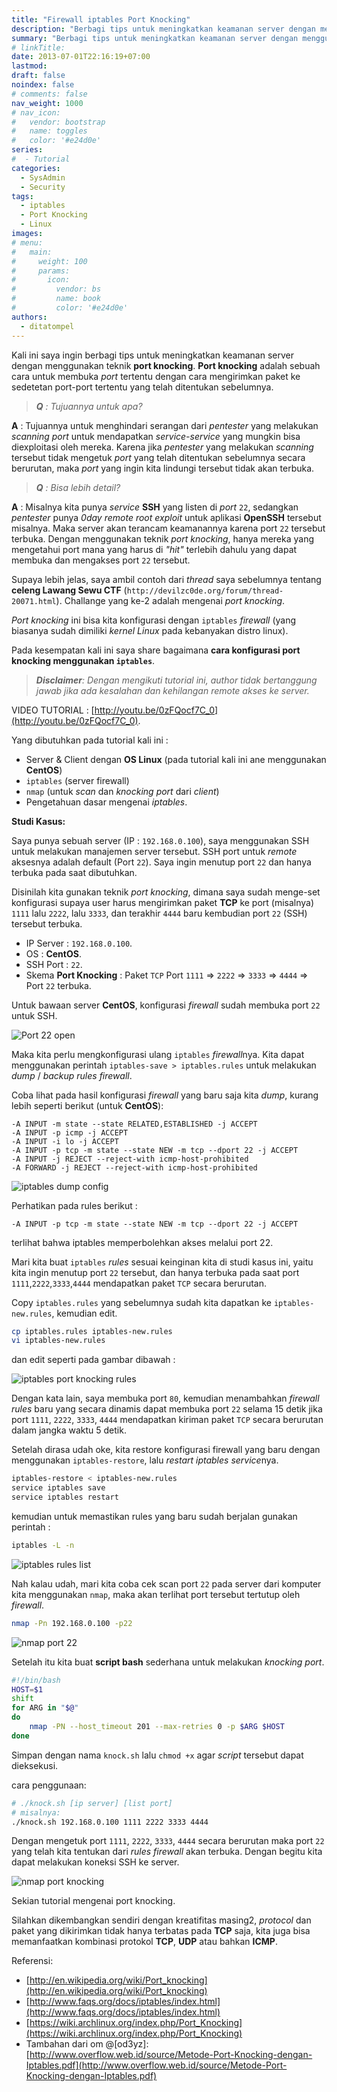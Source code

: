 ```yaml
---
title: "Firewall iptables Port Knocking"
description: "Berbagi tips untuk meningkatkan keamanan server dengan menggunakan teknik port knocking iptables firewall."
summary: "Berbagi tips untuk meningkatkan keamanan server dengan menggunakan teknik port knocking iptables firewall."
# linkTitle:
date: 2013-07-01T22:16:19+07:00
lastmod:
draft: false
noindex: false
# comments: false
nav_weight: 1000
# nav_icon:
#   vendor: bootstrap
#   name: toggles
#   color: '#e24d0e'
series:
#  - Tutorial
categories:
  - SysAdmin
  - Security
tags:
  - iptables
  - Port Knocking
  - Linux
images:
# menu:
#   main:
#     weight: 100
#     params:
#       icon:
#         vendor: bs
#         name: book
#         color: '#e24d0e'
authors:
  - ditatompel
---
```


Kali ini saya ingin berbagi tips untuk meningkatkan keamanan server dengan menggunakan teknik **port knocking**. **Port knocking** adalah sebuah cara untuk membuka _port_ tertentu dengan cara mengirimkan paket ke sedetetan port-port tertentu yang telah ditentukan sebelumnya.

<!--more-->

> _**Q** : Tujuannya untuk apa?_

**A** : Tujuannya untuk menghindari serangan dari _pentester_ yang melakukan _scanning port_ untuk mendapatkan _service-service_ yang mungkin bisa diexploitasi oleh mereka. Karena jika _pentester_ yang melakukan _scanning_ tersebut tidak mengetuk _port_ yang telah ditentukan sebelumnya secara berurutan, maka _port_ yang ingin kita lindungi tersebut tidak akan terbuka.

> _**Q** : Bisa lebih detail?_

**A** : Misalnya kita punya _service_ **SSH** yang listen di _port_ `22`, sedangkan _pentester_ punya _0day remote root exploit_ untuk aplikasi **OpenSSH** tersebut misalnya. Maka server akan terancam keamanannya karena port `22` tersebut terbuka. Dengan menggunakan teknik _port knocking_, hanya mereka yang mengetahui port mana yang harus di _"hit"_ terlebih dahulu yang dapat membuka dan mengakses port `22` tersebut.

Supaya lebih jelas, saya ambil contoh dari _thread_ saya sebelumnya tentang **celeng Lawang Sewu CTF** (`http://devilzc0de.org/forum/thread-20071.html`). Challange yang ke-2 adalah mengenai _port knocking_.

_Port knocking_ ini bisa kita konfigurasi dengan `iptables` _firewall_ (yang biasanya sudah dimiliki _kernel Linux_ pada kebanyakan distro linux).

Pada kesempatan kali ini saya share bagaimana **cara konfigurasi port knocking menggunakan `iptables`**.

> _**Disclaimer**: Dengan mengikuti tutorial ini, author tidak bertanggung jawab jika ada kesalahan dan kehilangan remote akses ke server._

VIDEO TUTORIAL : [http://youtu.be/0zFQocf7C_0](http://youtu.be/0zFQocf7C_0).

Yang dibutuhkan pada tutorial kali ini :

- Server & Client dengan **OS Linux** (pada tutorial kali ini ane menggunakan **CentOS**)
- `iptables` (server firewall)
- `nmap` (untuk _scan_ dan _knocking port_ dari _client_)
- Pengetahuan dasar mengenai _iptables_.

**Studi Kasus:**

Saya punya sebuah server (IP : `192.168.0.100`), saya menggunakan SSH untuk melakukan manajemen server tersebut. SSH port untuk _remote_ aksesnya adalah default (Port `22`). Saya ingin menutup port `22` dan hanya terbuka pada saat dibutuhkan.

Disinilah kita gunakan teknik _port knocking_, dimana saya sudah menge-set konfigurasi supaya user harus mengirimkan paket **TCP** ke port (misalnya) `1111` lalu `2222`, lalu `3333`, dan terakhir `4444` baru kembudian port `22` (SSH) tersebut terbuka.

- IP Server : `192.168.0.100`.
- OS : **CentOS**.
- SSH Port : `22`.
- Skema **Port Knocking** : Paket `TCP` Port `1111` => `2222` => `3333` => `4444` => Port `22` terbuka.

Untuk bawaan server **CentOS**, konfigurasi _firewall_ sudah membuka port `22` untuk SSH.

![Port 22 open](pk-01.png#center)

Maka kita perlu mengkonfigurasi ulang `iptables` *firewall*nya. Kita dapat menggunakan perintah `iptables-save > iptables.rules` untuk melakukan _dump_ / _backup rules firewall_.

Coba lihat pada hasil konfigurasi _firewall_ yang baru saja kita _dump_, kurang lebih seperti berikut (untuk **CentOS**):

```plain
-A INPUT -m state --state RELATED,ESTABLISHED -j ACCEPT
-A INPUT -p icmp -j ACCEPT
-A INPUT -i lo -j ACCEPT
-A INPUT -p tcp -m state --state NEW -m tcp --dport 22 -j ACCEPT
-A INPUT -j REJECT --reject-with icmp-host-prohibited
-A FORWARD -j REJECT --reject-with icmp-host-prohibited
```

![iptables dump config](pk-02.png#center)

Perhatikan pada rules berikut :

```plain
-A INPUT -p tcp -m state --state NEW -m tcp --dport 22 -j ACCEPT
```

terlihat bahwa iptables memperbolehkan akses melalui port 22.

Mari kita buat `iptables` _rules_ sesuai keinginan kita di studi kasus ini, yaitu kita ingin menutup port `22` tersebut, dan hanya terbuka pada saat port `1111`,`2222`,`3333`,`4444` mendapatkan paket `TCP` secara berurutan.

Copy `iptables.rules` yang sebelumnya sudah kita dapatkan ke `iptables-new.rules`, kemudian edit.

```bash
cp iptables.rules iptables-new.rules
vi iptables-new.rules
```

dan edit seperti pada gambar dibawah :

![iptables port knocking rules](pk-03.png#center)

Dengan kata lain, saya membuka port `80`, kemudian menambahkan _firewall rules_ baru yang secara dinamis dapat membuka port `22` selama 15 detik jika port `1111`, `2222`, `3333`, `4444` mendapatkan kiriman paket `TCP` secara berurutan dalam jangka waktu 5 detik.

Setelah dirasa udah oke, kita restore konfigurasi firewall yang baru dengan menggunakan `iptables-restore`, lalu *restart iptables service*nya.

```bash
iptables-restore < iptables-new.rules
service iptables save
service iptables restart
```

kemudian untuk memastikan rules yang baru sudah berjalan gunakan perintah :

```bash
iptables -L -n
```

![iptables rules list](pk-04.png#center)

Nah kalau udah, mari kita coba cek scan port `22` pada server dari komputer kita menggunakan `nmap`, maka akan terlihat port tersebut tertutup oleh _firewall_.

```bash
nmap -Pn 192.168.0.100 -p22
```

![nmap port 22](pk-05.png#center)

Setelah itu kita buat **script bash** sederhana untuk melakukan _knocking port_.

```bash
#!/bin/bash
HOST=$1
shift
for ARG in "$@"
do
    nmap -PN --host_timeout 201 --max-retries 0 -p $ARG $HOST
done
```

Simpan dengan nama `knock.sh` lalu `chmod +x` agar _script_ tersebut dapat dieksekusi.

cara penggunaan:

```bash
# ./knock.sh [ip server] [list port]
# misalnya:
./knock.sh 192.168.0.100 1111 2222 3333 4444
```

Dengan mengetuk port `1111`, `2222`, `3333`, `4444` secara berurutan maka port `22` yang telah kita tentukan dari _rules firewall_ akan terbuka. Dengan begitu kita dapat melakukan koneksi SSH ke server.

![nmap port knocking](pk-06.png#center)

Sekian tutorial mengenai port knocking.

Silahkan dikembangkan sendiri dengan kreatifitas masing2, _protocol_ dan paket yang dikirimkan tidak hanya terbatas pada **TCP** saja, kita juga bisa memanfaatkan kombinasi protokol **TCP**, **UDP** atau bahkan **ICMP**.

Referensi:

- [http://en.wikipedia.org/wiki/Port_knocking](http://en.wikipedia.org/wiki/Port_knocking)
- [http://www.faqs.org/docs/iptables/index.html](http://www.faqs.org/docs/iptables/index.html)
- [https://wiki.archlinux.org/index.php/Port_Knocking](https://wiki.archlinux.org/index.php/Port_Knocking)
- Tambahan dari om @[od3yz]: [http://www.overflow.web.id/source/Metode-Port-Knocking-dengan-Iptables.pdf](http://www.overflow.web.id/source/Metode-Port-Knocking-dengan-Iptables.pdf)

